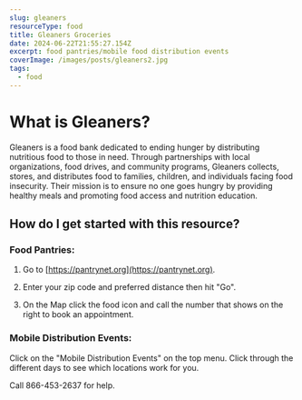 ```yaml
---
slug: gleaners
resourceType: food
title: Gleaners Groceries
date: 2024-06-22T21:55:27.154Z
excerpt: food pantries/mobile food distribution events
coverImage: /images/posts/gleaners2.jpg
tags:
  - food
---
```


<script>
  import Callout from "$lib/components/molecules/Callout.svelte";
  import PhoneNumber from "$lib/components/molecules/PhoneNumber.svelte"
  import {siteBaseUrl} from "$lib/data/meta"

  const resourceTextDescription = `Gleaners is a food bank dedicated to ending hunger by distributing nutritious food to those in need. Through partnerships with local organizations, food drives, and community programs, Gleaners collects, stores, and distributes food to families, children, and individuals facing food insecurity. Their mission is to ensure no one goes hungry by providing healthy meals and promoting food access and nutrition education.

Food Pantries:

1) Go to https://pantrynet.org.

2) Enter your zip code and preferred distance then hit "Go".

3) On the Map click the food icon and call the number that shows on the right to book an appointment. 

Mobile Distribution Events:

Click on the "Mobile Distribution Events" on the top menu. Click through the different days to see which locations work for you.

Call 866-453-2637 for help.

For more information/detail go to: ${siteBaseUrl + "gleaners"}`
</script>

<Callout type="info">
  <PhoneNumber resourceToSend={"food"} {resourceTextDescription} />
</Callout>

# What is Gleaners?

Gleaners is a food bank dedicated to ending hunger by distributing nutritious food to those in need. Through partnerships with local organizations, food drives, and community programs, Gleaners collects, stores, and distributes food to families, children, and individuals facing food insecurity. Their mission is to ensure no one goes hungry by providing healthy meals and promoting food access and nutrition education.

## How do I get started with this resource?

### Food Pantries:

1) Go to [https://pantrynet.org](https://pantrynet.org).

2) Enter your zip code and preferred distance then hit "Go".

3) On the Map click the food icon and call the number that shows on the right to book an appointment. 

### Mobile Distribution Events:

Click on the "Mobile Distribution Events" on the top menu. Click through the different days to see which locations work for you.

Call 866-453-2637 for help.